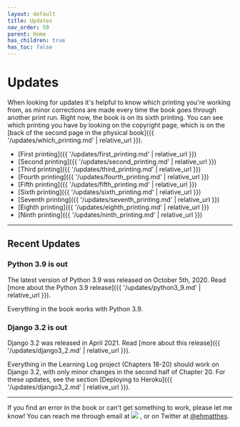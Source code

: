 ```yaml
---
layout: default
title: Updates
nav_order: 50
parent: Home
has_children: true
has_toc: false
---
```


# Updates

When looking for updates it's helpful to know which printing you're working from, as minor corrections are made every time the book goes through another print run. Right now, the book is on its sixth printing. You can see which printing you have by looking on the copyright page, which is on the [back of the second page in the physical book]({{ '/updates/which_printing.md' | relative_url }}).

- [First printing]({{ '/updates/first_printing.md' | relative_url }})
- [Second printing]({{ '/updates/second_printing.md' | relative_url }})
- [Third printing]({{ '/updates/third_printing.md' | relative_url }})
- [Fourth printing]({{ '/updates/fourth_printing.md' | relative_url }})
- [Fifth printing]({{ '/updates/fifth_printing.md' | relative_url }})
- [Sixth printing]({{ '/updates/sixth_printing.md' | relative_url }})
- [Seventh printing]({{ '/updates/seventh_printing.md' | relative_url }})
- [Eighth printing]({{ '/updates/eighth_printing.md' | relative_url }})
- [Ninth printing]({{ '/updates/ninth_printing.md' | relative_url }})


---

## Recent Updates

### Python 3.9 is out

The latest version of Python 3.9 was released on October 5th, 2020. Read [more about the Python 3.9 release]({{ '/updates/python3_9.md' | relative_url }}).

Everything in the book works with Python 3.9.

### Django 3.2 is out

Django 3.2 was released in April 2021. Read [more about this release]({{ '/updates/django3_2.md' | relative_url }}).

Everything in the Learning Log project (Chapters 18-20) should work on Django 3.2, with only minor changes in the second half of Chapter 20. For these updates, see the section [Deploying to Heroku]({{ '/updates/django3_2.md' | relative_url }}).

---

If you find an error in the book or can't get something to work, please let me know! You can reach me through email at <a href="javascript:location='mailto:\u0065\u0068\u006d\u0061\u0074\u0074\u0068\u0065\u0073\u0040\u0067\u006d\u0061\u0069\u006c\u002e\u0063\u006f\u006d';void 0"><img  class="email" src="{{ '/assets/images/ematthes.svg' | relative_url  }}"/></a> , or on Twitter at [@ehmatthes](https://twitter.com/ehmatthes).